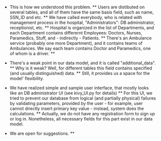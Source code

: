 * This is how we understood this problem.
** Users are distibuted on several tables, and all of them have the same basis field, such as name, SSN_ID and etc.
** We have called everybody, who is related with management process in the hospital, "Administrators": DB administrator, receptionist, etc.
** Hospital is organized in the list of Departments, and each Department contains differernt Employees: Doctors, Nurses, Paramedics, Stuff, and - indirectly - Patients.
** There's an Ambulance service (probably one more Department), and it contains teams of Ambulances. We say each team contains Doctor and Paramedics, one of whom is a driver.
** 

* There's a weak point in our data model, and it is called "additional_data". 
** Why is it weak? Well, for different tables this field contains specified (and usually distinguished) data.
** Still, it provides us a space for the model' flexibility.

* We have realized simple and sample user interface, that mostly looks like an DB administrator UI (see kivy_UI.py for details)
** For this UI, we tried to prevent our database from logical (and partially physical) failures by validating parameters, provided by the user - for example, user cannot directly insert primary key value - instead, system does the calculations. 
** Actually, we do not have any registration form to sign up or log in. Nonetheless, all necessary fields for this part exist in our data model.

* We are open for suggestions. 
** 
